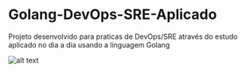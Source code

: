 # Golang-DevOps-SRE-Aplicado
Projeto desenvolvido para praticas de DevOps/SRE através do estudo aplicado no dia a dia usando a linguagem Golang

![alt text](https://res.cloudinary.com/practicaldev/image/fetch/s--fu79u6To--/c_limit%2Cf_auto%2Cfl_progressive%2Cq_auto%2Cw_880/https://github.com/kodelint/blog-assets/raw/main/images/02-learn-go.png)